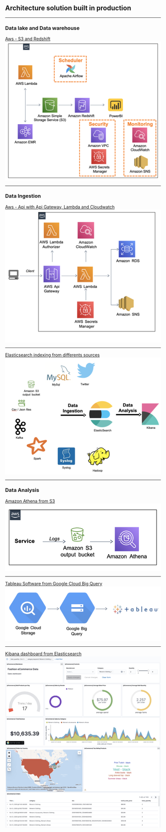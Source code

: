 ## Architecture solution built in production

---

### Data lake and Data warehouse 

[Aws - S3 and Redshift](/aws-lake-dwh)
<img src="images/aws-lake-dwh.png?raw=true"/>

---

### Data Ingestion 

[Aws - Api with Api Gateway, Lambda and Cloudwatch](/api-lambda)
<img src="images/api-lambda.png?raw=true"/>

---
[Elasticsearch indexing from differents sources](/elk-ingestion)
<img src="images/elk-ingestion.png?raw=true"/>

---

### Data Analysis 

[Amazon Athena from S3](/s3-athena)
<img src="images/s3-athena.png?raw=true"/>

---
[Tableau Software from Google Cloud Big Query](/gcp-tableau)
<img src="images/gcp-tableau.png?raw=true"/>

---
[Kibana dashboard from Elasticsearch](/kibana)
<img src="images/Kibana - dashboard - fashion store 1.png?raw=true"/>
<img src="images/Kibana - dashboard - fashion store 2.png?raw=true"/>